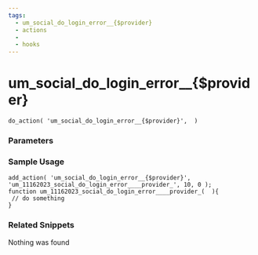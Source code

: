 ```yaml
---
tags: 
  - um_social_do_login_error__{$provider}
  - actions
  - 
  - hooks
---
```

# um\_social\_do\_login\_error\_\_{$provider}

``` php:no-line-numbers
do_action( 'um_social_do_login_error__{$provider}',  )
```
<div class='hook-sep'></div>

### Parameters

<div class='hook-sep'></div>



### Sample Usage

``` php:no-line-numbers
add_action( 'um_social_do_login_error__{$provider}', 'um_11162023_social_do_login_error____provider_', 10, 0 );
function um_11162023_social_do_login_error____provider_(  ){
 // do something
}
```
<div class='hook-sep'></div>



### Related Snippets

Nothing was found

